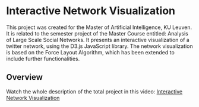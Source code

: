 # Interactive Network Visualization

This project was created for the Master of Artificial Intelligence, KU Leuven. It is related to the semester project of the Master Course entitled: Analysis of Large Scale Social Networks.
It presents an interactive visualization of a twitter network, using the D3.js JavaScript library. The network visualization is based on the Force Layout Algorithm, 
which has been extended to include further functionalities.     

## Overview

Watch the whole description of the total project in this video: [Interactive Network Visualization](https://www.youtube.com/watch?v=CwTVXhk2jug&t=359s)
